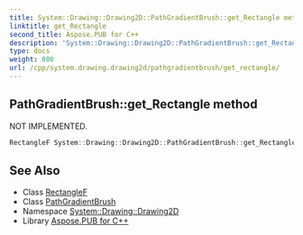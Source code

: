 ```yaml
---
title: System::Drawing::Drawing2D::PathGradientBrush::get_Rectangle method
linktitle: get_Rectangle
second_title: Aspose.PUB for C++
description: 'System::Drawing::Drawing2D::PathGradientBrush::get_Rectangle method. NOT IMPLEMENTED in C++.'
type: docs
weight: 800
url: /cpp/system.drawing.drawing2d/pathgradientbrush/get_rectangle/
---
```

## PathGradientBrush::get_Rectangle method


NOT IMPLEMENTED.

```cpp
RectangleF System::Drawing::Drawing2D::PathGradientBrush::get_Rectangle()
```


## See Also

* Class [RectangleF](../../../system.drawing/rectanglef/)
* Class [PathGradientBrush](../)
* Namespace [System::Drawing::Drawing2D](../../)
* Library [Aspose.PUB for C++](../../../)
